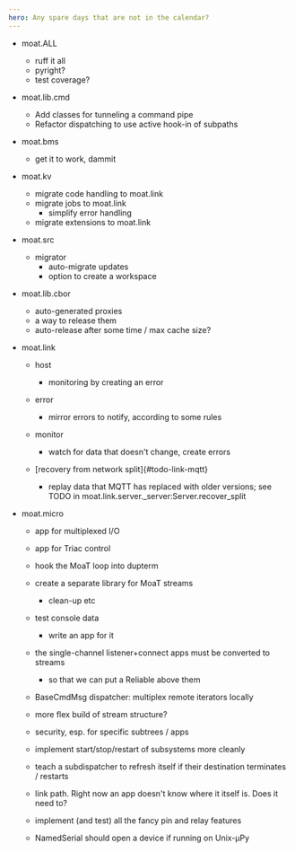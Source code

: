 ```yaml
---
hero: Any spare days that are not in the calendar?
---
```


* moat.ALL
  * ruff it all
  * pyright?
  * test coverage?

* moat.lib.cmd
  * Add classes for tunneling a command pipe
  * Refactor dispatching to use active hook-in of subpaths

* moat.bms
  * get it to work, dammit

* moat.kv
  * migrate code handling to moat.link
  * migrate jobs to moat.link
    * simplify error handling
  * migrate extensions to moat.link

* moat.src
  * migrator
    * auto-migrate updates
    * option to create a workspace

* moat.lib.cbor
  * auto-generated proxies
  * a way to release them
  * auto-release after some time / max cache size?

* moat.link
  * host
    * monitoring by creating an error
  * error
    * mirror errors to notify, according to some rules
  * monitor
    * watch for data that doesn't change, create errors

  * [recovery from network split]{#todo-link-mqtt}
    * replay data that MQTT has replaced with older versions;
      see TODO in moat.link.server.\_server:Server.recover\_split

* moat.micro
  * app for multiplexed I/O
  * app for Triac control

  * hook the MoaT loop into dupterm

  * create a separate library for MoaT streams
    * clean-up etc

  * test console data
    * write an app for it
  * the single-channel listener+connect apps must be converted to streams
    * so that we can put a Reliable above them
  * BaseCmdMsg dispatcher: multiplex remote iterators locally
  * more flex build of stream structure?
  * security, esp. for specific subtrees / apps
  * implement start/stop/restart of subsystems more cleanly
  * teach a subdispatcher to refresh itself if their destination
    terminates / restarts

  * link path. Right now an app doesn't know where it itself is.
    Does it need to?

  * implement (and test) all the fancy pin and relay features

  * NamedSerial should open a device if running on Unix-µPy
